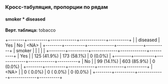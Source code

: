 ### Кросс-табуляция, пропорции по рядам  
#### smoker * diseased  
**Верт. таблица:** tobacco  

+--------+----------+-------------+-------------+----------+
|        | diseased |         Yes |          No |   \<NA\> |
+--------+----------+-------------+-------------+----------+
| smoker |          |             |             |          |
+--------+----------+-------------+-------------+----------+
|    Yes |          | 125 (41.9%) | 173 (58.1%) | 0 (0.0%) |
+--------+----------+-------------+-------------+----------+
|     No |          |  99 (14.1%) | 603 (85.9%) | 0 (0.0%) |
+--------+----------+-------------+-------------+----------+
| \<NA\> |          |   0 ( 0.0%) |   0 ( 0.0%) | 0 (0.0%) |
+--------+----------+-------------+-------------+----------+
